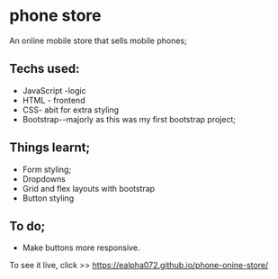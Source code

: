 # phone store
An online mobile store that sells mobile phones;

## Techs used:
* JavaScript -logic
* HTML - frontend
* CSS- abit for extra styling
* Bootstrap--majorly as this was my first bootstrap project;

## Things learnt;
* Form styling;
* Dropdowns 
* Grid and flex layouts with bootstrap
* Button styling

## To do;
* Make buttons more responsive.

To see it live, click >> https://ealpha072.github.io/phone-onine-store/
